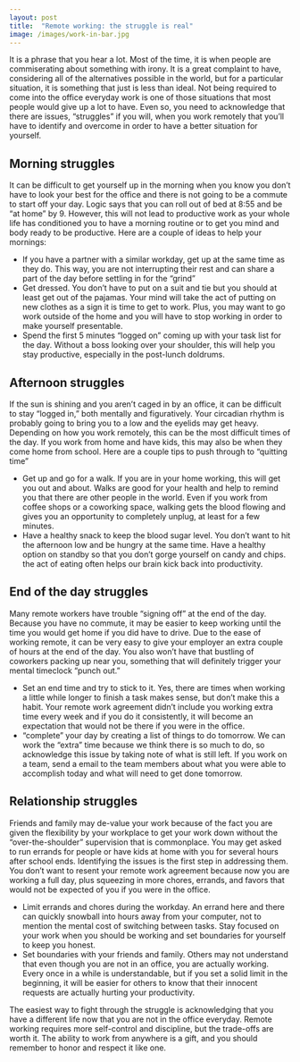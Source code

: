 ```yaml
---
layout: post
title:  "Remote working: the struggle is real"
image: /images/work-in-bar.jpg
---
```


It is a phrase that you hear a lot. Most of the time, it is when people are commiserating about something with irony. It is a great complaint to have, considering all of the alternatives possible in the world, but for a particular situation, it is something that just is less than ideal. Not being required to come into the office everyday work is one of those situations that most people would give up a lot to have. Even so, you need to acknowledge that there are issues, “struggles” if you will, when you work remotely that you’ll have to identify and overcome in order to have a better situation for yourself. 

## Morning struggles

It can be difficult to get yourself up in the morning when you know you don’t have to look your best for the office and there is not going to be a commute to start off your day. Logic says that you can roll out of bed at 8:55 and be “at home” by 9.  However, this will not lead to productive work as your whole life has conditioned you to have a morning routine or to get you mind and body ready to be productive.  Here are a couple of ideas to help your mornings:
-	If you have a partner with a similar workday, get up at the same time as they do. This way, you are not interrupting their rest and can share a part of the day before settling in for the “grind”
-	Get dressed. You don’t have to put on a suit and tie but you should at least get out of the pajamas. Your mind will take the act of putting on new clothes as a sign it is time to get to work. Plus, you may want to go work outside of the home and you will have to stop working in order to make yourself presentable.  
-	Spend the first 5 minutes “logged on” coming up with your task list for the day. Without a boss looking over your shoulder, this will help you stay productive, especially in the post-lunch doldrums.

## Afternoon struggles

If the sun is shining and you aren’t caged in by an office, it can be difficult to stay “logged in,” both mentally and figuratively. Your circadian rhythm is probably going to bring you to a low and the eyelids may get heavy. Depending on how you work remotely, this can be the most difficult times of the day. If you work from home and have kids, this may also be when they come home from school.  Here are a couple tips to push through to “quitting time”
-	Get up and go for a walk. If you are in your home working, this will get you out and about. Walks are good for your health and help to remind you that there are other people in the world. Even if you work from coffee shops or a coworking space, walking gets the blood flowing and gives you an opportunity to completely unplug, at least for a few minutes.
-	Have a healthy snack to keep the blood sugar level.  You don’t want to hit the afternoon low and be hungry at the same time. Have a healthy option on standby so that you don’t gorge yourself on candy and chips. the act of eating often helps our brain kick back into productivity. 

## End of the day struggles

Many remote workers have trouble “signing off” at the end of the day. Because you have no commute, it may be easier to keep working until the time you would get home if you did have to drive. Due to the ease of working remote, it can be very easy to give your employer an extra couple of hours at the end of the day. You also won’t have that bustling of coworkers packing up near you, something that will definitely trigger your mental timeclock “punch out.”
-	Set an end time and try to stick to it. Yes, there are times when working a little while longer to finish a task makes sense, but don’t make this a habit. Your remote work agreement didn’t include you working extra time every week and if you do it consistently, it will become an expectation that would not be there if you were in the office.
-	“complete” your day by creating a list of things to do tomorrow. We can work the “extra” time because we think there is so much to do, so acknowledge this issue by taking note of what is still left. If you work on a team, send a email to the team members about what you were able to accomplish today and what will need to get done tomorrow.

## Relationship struggles

Friends and family may de-value your work because of the fact you are given the flexibility by your workplace to get your work down without the “over-the-shoulder” supervision that is commonplace. You may get asked to run errands for people or have kids at home with you for several hours after school ends. Identifying the issues is the first step in addressing them. You don’t want to resent your remote work agreement because now you are working a full day, plus squeezing in more chores, errands, and favors that would not be expected of you if you were in the office.
-	Limit errands and chores during the workday.  An errand here and there can quickly snowball into hours away from your computer, not to mention the mental cost of switching between tasks. Stay focused on your work when you should be working and set boundaries for yourself to keep you honest.
-	Set boundaries with your friends and family. Others may not understand that even though you are not in an office, you are actually working. Every once in a while is understandable, but if you set a solid limit in the beginning, it will be easier for others to know that their innocent requests are actually hurting your productivity.

The easiest way to fight through the struggle is acknowledging that you have a different life now that you are not in the office everyday. Remote working requires more self-control and discipline, but the trade-offs are worth it.  The ability to work from anywhere is a gift, and you should remember to honor and respect it like one.
